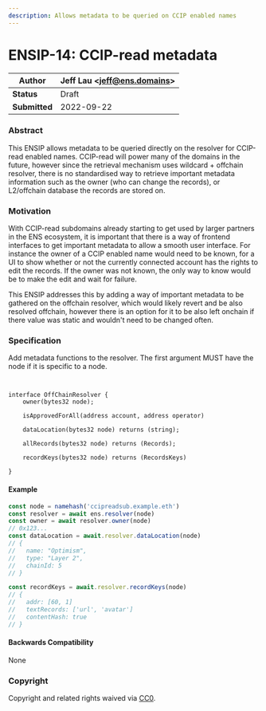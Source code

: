 ```yaml
---
description: Allows metadata to be queried on CCIP enabled names
---
```


# ENSIP-14: CCIP-read metadata

| **Author**    | Jeff Lau \<jeff@ens.domains> |
| ------------- | ---------------------------- |
| **Status**    | Draft                        |
| **Submitted** | 2022-09-22                   |

### Abstract

This ENSIP allows metadata to be queried directly on the resolver for CCIP-read enabled names. CCIP-read will power many of the domains in the future, however since the retrieval mechanism uses wildcard + offchain resolver, there is no standardised way to retrieve important metadata information such as the owner (who can change the records), or L2/offchain database the records are stored on.

### Motivation

With CCIP-read subdomains already starting to get used by larger partners in the ENS ecosystem, it is important that there is a way of frontend interfaces to get important metadata to allow a smooth user interface. For instance the owner of a CCIP enabled name would need to be known, for a UI to show whether or not the currently connected account has the rights to edit the records. If the owner was not known, the only way to know would be to make the edit and wait for failure.

This ENSIP addresses this by adding a way of important metadata to be gathered on the offchain resolver, which would likely revert and be also resolved offchain, however there is an option for it to be also left onchain if there value was static and wouldn't need to be changed often.

### Specification

Add metadata functions to the resolver. The first argument MUST have the node if it is specific to a node.

```solidity


interface OffChainResolver {
    owner(bytes32 node);

    isApprovedForAll(address account, address operator)

    dataLocation(bytes32 node) returns (string);

    allRecords(bytes32 node) returns (Records);

    recordKeys(bytes32 node) returns (RecordsKeys)

}
```


#### Example

```javascript
const node = namehash('ccipreadsub.example.eth')
const resolver = await ens.resolver(node)
const owner = await resolver.owner(node) 
// 0x123...
const dataLocation = await.resolver.dataLocation(node)
// {
//   name: "Optimism",
//   type: "Layer 2",
//   chainId: 5   
// }

const recordKeys = await.resolver.recordKeys(node)
// {
//   addr: [60, 1]
//   textRecords: ['url', 'avatar']
//   contentHash: true
// }

```

#### Backwards Compatibility

None

### Copyright

Copyright and related rights waived via [CC0](https://creativecommons.org/publicdomain/zero/1.0/).
